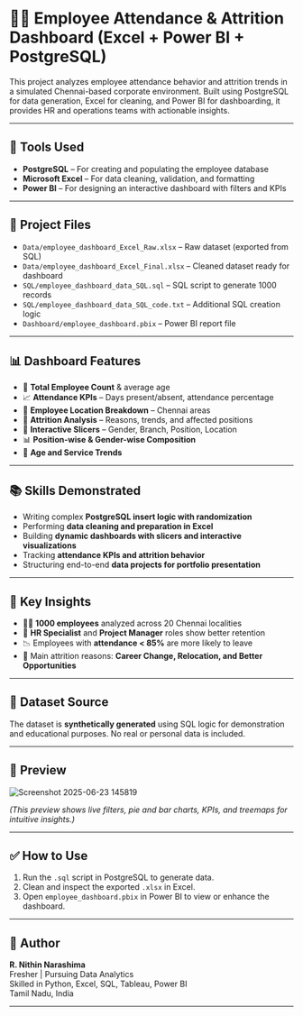 # 👨‍💼 Employee Attendance & Attrition Dashboard (Excel + Power BI + PostgreSQL)

This project analyzes employee attendance behavior and attrition trends in a simulated Chennai-based corporate environment. Built using PostgreSQL for data generation, Excel for cleaning, and Power BI for dashboarding, it provides HR and operations teams with actionable insights.

---

## 🧰 Tools Used

- **PostgreSQL** – For creating and populating the employee database
- **Microsoft Excel** – For data cleaning, validation, and formatting
- **Power BI** – For designing an interactive dashboard with filters and KPIs

---

## 📂 Project Files

- `Data/employee_dashboard_Excel_Raw.xlsx` – Raw dataset (exported from SQL)
- `Data/employee_dashboard_Excel_Final.xlsx` – Cleaned dataset ready for dashboard
- `SQL/employee_dashboard_data_SQL.sql` – SQL script to generate 1000 records
- `SQL/employee_dashboard_data_SQL_code.txt` – Additional SQL creation logic
- `Dashboard/employee_dashboard.pbix` – Power BI report file

---

## 📊 Dashboard Features

- 👥 **Total Employee Count** & average age
- 📈 **Attendance KPIs** – Days present/absent, attendance percentage
- 📍 **Employee Location Breakdown** – Chennai areas
- 🧠 **Attrition Analysis** – Reasons, trends, and affected positions
- 🧩 **Interactive Slicers** – Gender, Branch, Position, Location
- 📊 **Position-wise & Gender-wise Composition**
- 📌 **Age and Service Trends**
  
---

## 📚 Skills Demonstrated

- Writing complex **PostgreSQL insert logic with randomization**
- Performing **data cleaning and preparation in Excel**
- Building **dynamic dashboards with slicers and interactive visualizations**
- Tracking **attendance KPIs and attrition behavior**
- Structuring end-to-end **data projects for portfolio presentation**

---

## 🧠 Key Insights

- 👨‍💼 **1000 employees** analyzed across 20 Chennai localities
- 🎯 **HR Specialist** and **Project Manager** roles show better retention
- 📉 Employees with **attendance < 85%** are more likely to leave
- 🧳 Main attrition reasons: **Career Change, Relocation, and Better Opportunities**

---

## 🔗 Dataset Source

The dataset is **synthetically generated** using SQL logic for demonstration and educational purposes. No real or personal data is included.

---

## 📸 Preview

![Screenshot 2025-06-23 145819](https://github.com/user-attachments/assets/6ec39d6f-959c-42d4-813c-ef93ab9f1659)


*(This preview shows live filters, pie and bar charts, KPIs, and treemaps for intuitive insights.)*

---
## ✅ How to Use

1. Run the `.sql` script in PostgreSQL to generate data.
2. Clean and inspect the exported `.xlsx` in Excel.
3. Open `employee_dashboard.pbix` in Power BI to view or enhance the dashboard.

---

## 👤 Author

**R. Nithin Narashima**  
Fresher | Pursuing Data Analytics  
Skilled in Python, Excel, SQL, Tableau, Power BI  
Tamil Nadu, India

---


